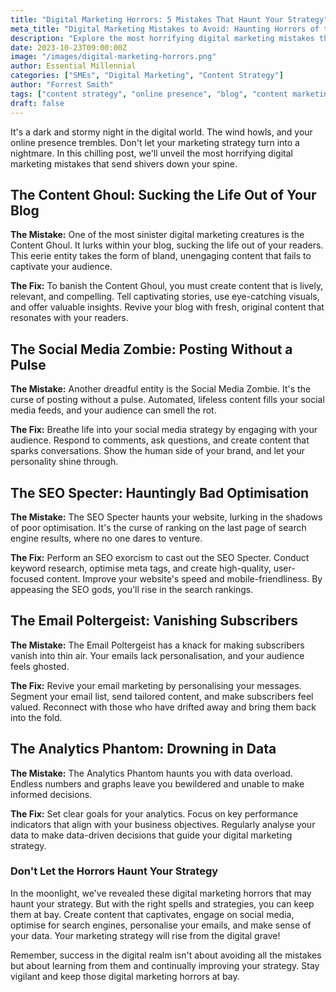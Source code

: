 ```yaml
---
title: "Digital Marketing Horrors: 5 Mistakes That Haunt Your Strategy"
meta_title: "Digital Marketing Mistakes to Avoid: Haunting Horrors of the Online World"
description: "Explore the most horrifying digital marketing mistakes that could turn your strategy into a nightmare. Learn to avoid these ghastly errors and keep your online presence from crumbling."
date: 2023-10-23T09:00:00Z
image: "/images/digital-marketing-horrors.png"
author: Essential Millennial
categories: ["SMEs", "Digital Marketing", "Content Strategy"]
author: "Forrest Smith"
tags: ["content strategy", "online presence", "blog", "content marketing"]
draft: false
---
```


It's a dark and stormy night in the digital world. The wind howls, and your online presence trembles. Don't let your marketing strategy turn into a nightmare. In this chilling post, we'll unveil the most horrifying digital marketing mistakes that send shivers down your spine.

## The Content Ghoul: Sucking the Life Out of Your Blog

**The Mistake:** One of the most sinister digital marketing creatures is the Content Ghoul. It lurks within your blog, sucking the life out of your readers. This eerie entity takes the form of bland, unengaging content that fails to captivate your audience.

**The Fix:** To banish the Content Ghoul, you must create content that is lively, relevant, and compelling. Tell captivating stories, use eye-catching visuals, and offer valuable insights. Revive your blog with fresh, original content that resonates with your readers.

## The Social Media Zombie: Posting Without a Pulse

**The Mistake:** Another dreadful entity is the Social Media Zombie. It's the curse of posting without a pulse. Automated, lifeless content fills your social media feeds, and your audience can smell the rot.

**The Fix:** Breathe life into your social media strategy by engaging with your audience. Respond to comments, ask questions, and create content that sparks conversations. Show the human side of your brand, and let your personality shine through.

## The SEO Specter: Hauntingly Bad Optimisation

**The Mistake:** The SEO Specter haunts your website, lurking in the shadows of poor optimisation. It's the curse of ranking on the last page of search engine results, where no one dares to venture.

**The Fix:** Perform an SEO exorcism to cast out the SEO Specter. Conduct keyword research, optimise meta tags, and create high-quality, user-focused content. Improve your website's speed and mobile-friendliness. By appeasing the SEO gods, you'll rise in the search rankings.

## The Email Poltergeist: Vanishing Subscribers

**The Mistake:** The Email Poltergeist has a knack for making subscribers vanish into thin air. Your emails lack personalisation, and your audience feels ghosted.

**The Fix:** Revive your email marketing by personalising your messages. Segment your email list, send tailored content, and make subscribers feel valued. Reconnect with those who have drifted away and bring them back into the fold.

## The Analytics Phantom: Drowning in Data

**The Mistake:** The Analytics Phantom haunts you with data overload. Endless numbers and graphs leave you bewildered and unable to make informed decisions.

**The Fix:** Set clear goals for your analytics. Focus on key performance indicators that align with your business objectives. Regularly analyse your data to make data-driven decisions that guide your digital marketing strategy.

### Don't Let the Horrors Haunt Your Strategy

In the moonlight, we've revealed these digital marketing horrors that may haunt your strategy. But with the right spells and strategies, you can keep them at bay. Create content that captivates, engage on social media, optimise for search engines, personalise your emails, and make sense of your data. Your marketing strategy will rise from the digital grave!

Remember, success in the digital realm isn't about avoiding all the mistakes but about learning from them and continually improving your strategy. Stay vigilant and keep those digital marketing horrors at bay.


